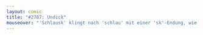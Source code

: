 ```yaml
---
layout: comic
title: "#2787: Undick"
mouseover: "'Schlausk' klingt nach 'schlau' mit einer 'sk'-Endung, wie man sie auch von 'kafkaesk' kennt."
---
```

